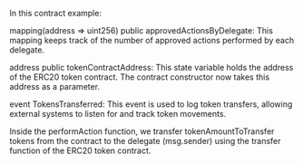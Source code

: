 In this contract example:

mapping(address => uint256) public approvedActionsByDelegate: This mapping keeps track of the number of approved actions performed by each delegate.

address public tokenContractAddress: This state variable holds the address of the ERC20 token contract. The contract constructor now takes this address as a parameter.

event TokensTransferred: This event is used to log token transfers, allowing external systems to listen for and track token movements.

Inside the performAction function, we transfer tokenAmountToTransfer tokens from the contract to the delegate (msg.sender) using the transfer function of the ERC20 token contract.
